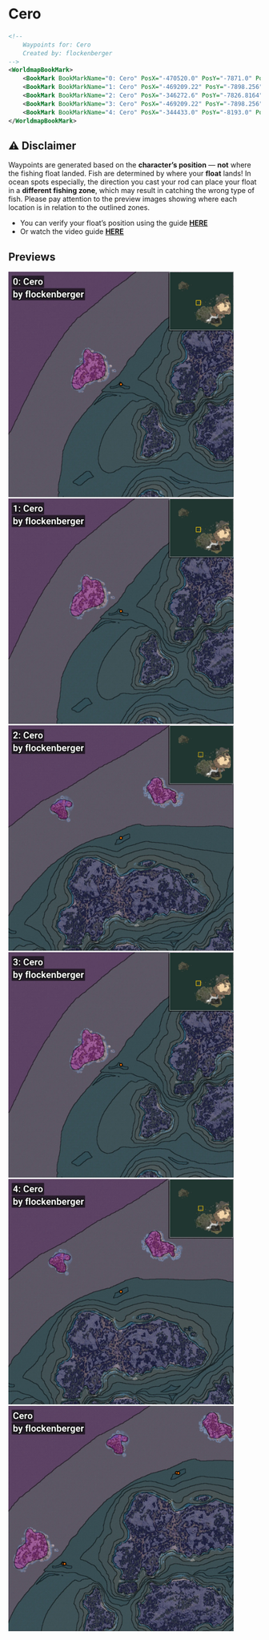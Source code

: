 # Cero
```xml
<!--
    Waypoints for: Cero
    Created by: flockenberger
-->
<WorldmapBookMark>
    <BookMark BookMarkName="0: Cero" PosX="-470520.0" PosY="-7871.0" PosZ="361812.0" />
    <BookMark BookMarkName="1: Cero" PosX="-469209.22" PosY="-7898.256" PosZ="361771.16" />
    <BookMark BookMarkName="2: Cero" PosX="-346272.6" PosY="-7826.8164" PosZ="461499.4" />
    <BookMark BookMarkName="3: Cero" PosX="-469209.22" PosY="-7898.256" PosZ="361771.16" />
    <BookMark BookMarkName="4: Cero" PosX="-344433.0" PosY="-8193.0" PosZ="461267.0" />
</WorldmapBookMark>
```

## ⚠️ Disclaimer
Waypoints are generated based on the __**character’s position**__ — __not__ where the fishing float landed.
Fish are determined by where your **float** lands!
In ocean spots especially, the direction you cast your rod can place your float in a **different fishing zone**, which may result in catching the wrong type of fish.
Please pay attention to the preview images showing where each location is in relation to the outlined zones.

- You can verify your float’s position using the guide [**HERE**](https://flockenberger.github.io/bdo-fish-position/)
- Or watch the video guide [**HERE**](https://youtu.be/t-VXcRoNojk)

## Previews
<img src="./Cero_0_Preview.webp" width="450"/> <img src="./Cero_1_Preview.webp" width="450"/> <img src="./Cero_2_Preview.webp" width="450"/> <img src="./Cero_3_Preview.webp" width="450"/> <img src="./Cero_4_Preview.webp" width="450"/> <img src="./Cero_Preview.webp" width="450"/> 